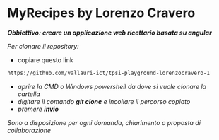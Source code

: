 # MyRecipes by Lorenzo Cravero

***Obbiettivo: creare un applicazione web ricettario basata su angular***

*Per clonare il repository:*
- copiare questo link
```bash
https://github.com/vallauri-ict/tpsi-playground-lorenzocravero-1
```
- *aprire la CMD o Windows powershell da dove si vuole clonare la cartella*
- *digitare il comando **git clone** e incollare il percorso copiato*
- *premere **invio***

*Sono a disposizione per ogni domanda, chiarimento o proposta di collaborazione*
